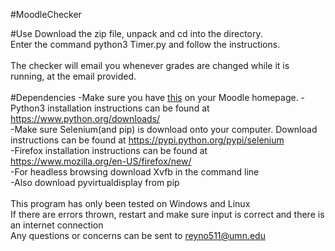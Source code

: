 #MoodleChecker

#Use
Download the zip file, unpack and cd into the directory.<br>
Enter the command     python3 Timer.py     and follow the instructions.<br><br>
The checker will email you whenever grades are changed while it is running, at the email provided.<br><br>
#Dependencies
-Make sure you have [this](http://imgur.com/GA0Ux0R) on your Moodle homepage.
-Python3 installation instructions can be found at https://www.python.org/downloads/<br>
-Make sure Selenium(and pip) is download onto your computer.  Download instructions can be found at https://pypi.python.org/pypi/selenium<br>
-Firefox installation instructions can be found at https://www.mozilla.org/en-US/firefox/new/<br>
-For headless browsing download Xvfb in the command line<br>
-Also download pyvirtualdisplay from pip
<br><br>
This program has only been tested on Windows and Linux<br>
If there are errors thrown, restart and make sure input is correct and there is an internet connection<br>
Any questions or concerns can be sent to reyno511@umn.edu
